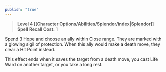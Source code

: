 ```yaml
---
publish: "true"
---
```

> **Level 4 [[Character Options/Abilities/Splendor/index|Splendor]] Spell**
> **Recall Cost:** 1

Spend 3 Hope and choose an ally within Close range. They are marked with a glowing sigil of protection. When this ally would make a death move, they clear a Hit Point instead.

This effect ends when it saves the target from a death move, you cast Life Ward on another target, or you take a long rest.
